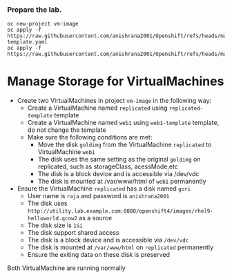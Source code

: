 ### Prepare the lab.
```
oc new-project vm-image
oc apply -f https://raw.githubusercontent.com/anishrana2001/Openshift/refs/heads/main/DO316/replicated-template.yaml
oc apply -f https://raw.githubusercontent.com/anishrana2001/Openshift/refs/heads/main/DO316/web1.template.yaml
```

# Manage Storage for VirtualMachines
- Create two VirtualMachines in project `vm-image` in the following way:
  - Create a VirtualMachine named `replicated` using `replicated-template` template
  - Create a VirtualMachine named `web1` using `web1-template` template, do not change the template
  - Make sure the following conditions are met:
    - Move the disk `goldimg` from the VirtualMachine `replicated` to VirtualMachine `web1`
    - The disk uses the same setting as the original `goldimg` on replicated, such as storageClass, acessMode,etc
    - The disk is a block device and is accessible via /dev/vdc
    - The disk is mounted at /var/www/html of `web1` permanently
- Ensure the VirtualMachine `replicated` has a disk named `gori`
    - User name is `raja` and password is `anishrana2001`
    - The disk uses `http://utility.lab.example.com:8080/openshift4/images/rhel9-helloworld.qcow2` as a source
    - The disk size is `1Gi`
    - The disk support shared access
    - The disk is a block device and is accessible via `/dev/vdc`
    - The disk is mounted at `/var/www/html` on `replicated` permanently
    - Ensure the exiting data on these disk is preserved

Both VirtualMachine are running normally
